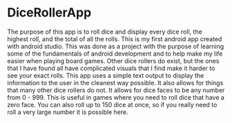# DiceRollerApp
The purpose of this app is to roll dice and display every dice roll, the highest roll, and the total of all the rolls. This is my first
android app created with android studio. This was done as a project with the purpose of learning some of the fundamentals of android
development and to help make my life easier when playing board games. Other dice rollers do exist, but the ones that I have found all 
have complicated visuals that I find make it harder to see your exact rolls. This app uses a simple text output to display the information
to the user in the cleanest way possible. It also allows for things that many other dice rollers do not. It allows for dice faces to be any number from 0 - 999. This is useful in games where you need to roll dice that have a zero face. You can also roll up to 150 dice at once, so if you really need to roll a very large number it is possible here.
